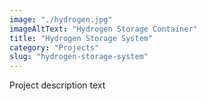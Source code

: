 ```yaml
---
image: "./hydrogen.jpg"
imageAltText: "Hydrogen Storage Container"
title: "Hydrogen Storage System"
category: "Projects"
slug: "hydrogen-storage-system"
---
```


Project description text